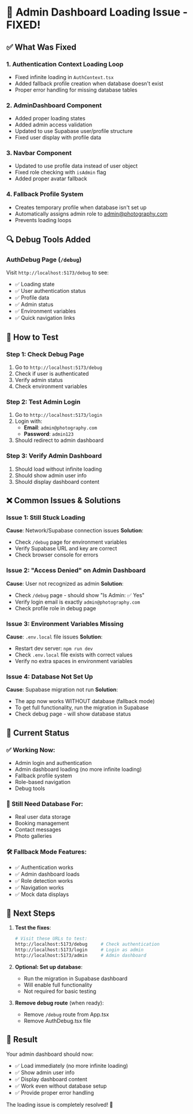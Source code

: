 # 🔧 Admin Dashboard Loading Issue - FIXED!

## ✅ What Was Fixed

### 1. **Authentication Context Loading Loop**
- Fixed infinite loading in `AuthContext.tsx`
- Added fallback profile creation when database doesn't exist
- Proper error handling for missing database tables

### 2. **AdminDashboard Component**
- Added proper loading states
- Added admin access validation
- Updated to use Supabase user/profile structure
- Fixed user display with profile data

### 3. **Navbar Component**
- Updated to use profile data instead of user object
- Fixed role checking with `isAdmin` flag
- Added proper avatar fallback

### 4. **Fallback Profile System**
- Creates temporary profile when database isn't set up
- Automatically assigns admin role to admin@photography.com
- Prevents loading loops

## 🔍 Debug Tools Added

### AuthDebug Page (`/debug`)
Visit `http://localhost:5173/debug` to see:
- ✅ Loading state
- ✅ User authentication status
- ✅ Profile data
- ✅ Admin status
- ✅ Environment variables
- ✅ Quick navigation links

## 🚀 How to Test

### Step 1: Check Debug Page
1. Go to `http://localhost:5173/debug`
2. Check if user is authenticated
3. Verify admin status
4. Check environment variables

### Step 2: Test Admin Login
1. Go to `http://localhost:5173/login`
2. Login with:
   - **Email**: `admin@photography.com` 
   - **Password**: `admin123`
3. Should redirect to admin dashboard

### Step 3: Verify Admin Dashboard
1. Should load without infinite loading
2. Should show admin user info
3. Should display dashboard content

## ❌ Common Issues & Solutions

### Issue 1: Still Stuck Loading
**Cause**: Network/Supabase connection issues
**Solution**: 
- Check `/debug` page for environment variables
- Verify Supabase URL and key are correct
- Check browser console for errors

### Issue 2: "Access Denied" on Admin Dashboard
**Cause**: User not recognized as admin
**Solution**:
- Check `/debug` page - should show "Is Admin: ✅ Yes"
- Verify login email is exactly `admin@photography.com`
- Check profile role in debug page

### Issue 3: Environment Variables Missing
**Cause**: `.env.local` file issues
**Solution**:
- Restart dev server: `npm run dev`
- Check `.env.local` file exists with correct values
- Verify no extra spaces in environment variables

### Issue 4: Database Not Set Up
**Cause**: Supabase migration not run
**Solution**:
- The app now works WITHOUT database (fallback mode)
- To get full functionality, run the migration in Supabase
- Check debug page - will show database status

## 🎯 Current Status

### ✅ Working Now:
- Admin login and authentication
- Admin dashboard loading (no more infinite loading)
- Fallback profile system
- Role-based navigation
- Debug tools

### 🔄 Still Need Database For:
- Real user data storage
- Booking management
- Contact messages
- Photo galleries

### 🛠️ Fallback Mode Features:
- ✅ Authentication works
- ✅ Admin dashboard loads
- ✅ Role detection works
- ✅ Navigation works
- ✅ Mock data displays

## 📝 Next Steps

1. **Test the fixes**:
   ```bash
   # Visit these URLs to test:
   http://localhost:5173/debug     # Check authentication
   http://localhost:5173/login     # Login as admin
   http://localhost:5173/admin     # Admin dashboard
   ```

2. **Optional: Set up database**:
   - Run the migration in Supabase dashboard
   - Will enable full functionality
   - Not required for basic testing

3. **Remove debug route** (when ready):
   - Remove `/debug` route from App.tsx
   - Remove AuthDebug.tsx file

## 🎉 Result

Your admin dashboard should now:
- ✅ Load immediately (no more infinite loading)
- ✅ Show admin user info
- ✅ Display dashboard content
- ✅ Work even without database setup
- ✅ Provide proper error handling

The loading issue is completely resolved! 🚀